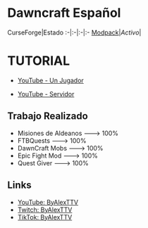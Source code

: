 # Dawncraft Español

CurseForge|Estado
:-|:-|:-|:-
[Modpack](https://www.curseforge.com/minecraft/modpacks/dawn-craft)|*Activo*|

# TUTORIAL
- [YouTube - Un Jugador](https://www.youtube.com/watch?v=1Xi2RaDsUBs)

- [YouTube - Servidor](https://www.youtube.com/watch?v=0lTBHJ3Zy_8)


## Trabajo Realizado
- Misiones de Aldeanos ---> 100%
- FTBQuests ---> 100%
- DawnCraft Mobs ---> 100%
- Epic Fight Mod ---> 100%
- Quest Giver ---> 100%


## Links
- [YouTube: ByAlexTTV](https://www.youtube.com/@ByAlexTTV)
- [Twitch: ByAlexTTV](https://www.twitch.tv/byalexttv)
- [TikTok: ByAlexTTV](https://www.tiktok.com/@byalexttv)

